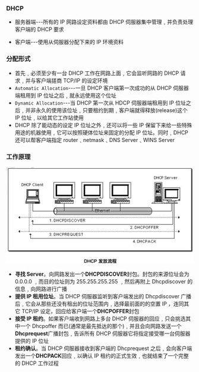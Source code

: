 ### DHCP

- 服务器端---所有的 IP 网路设定资料都由 DHCP 伺服器集中管理﹐并负责处理客户端的 DHCP 要求

- 客户端---使用从伺服器分配下来的 IP 环境资料

### 分配形式

- 首先﹐必须至少有一台 DHCP 工作在网路上面﹐它会监听网路的 DHCP 请求﹐并与客户端搓商 TCP/IP 的设定环境
- `Automatic Allocation`---一旦 DHCP 客户端第一次成功的从 DHCP 伺服器端租用到 IP 位址之后﹐就永远使用这个位址
- `Dynamic Allocation`---当 DHCP 第一次从 HDCP 伺服器端租用到 IP 位址之后﹐并非永久的使用该位址﹐只要租约到期﹐客户端就得释放(release)这个 IP 位址﹐以给其它工作站使用
- DHCP 除了能动态的设定 IP 位址之外﹐还可以将一些 IP 保留下来给一些特殊用途的机器使用﹐它可以按照硬体位址来固定的分配 IP 位址。同时﹐DHCP 还可以帮客户端指定 router﹑netmask﹑DNS Server﹑WINS Server

### 工作原理

![](../assets/net/dhcpFirst.png)

- **寻找 Server**。向网路发出一个**DHCPDISCOVER**封包。封包的来源位址会为 0.0.0.0 ﹐而目的位址则为 255.255.255.255 ﹐然后再附上 Dhcpdiscover 的信息﹐向网路进行广播
- **提供 IP 租用位址**。当 DHCP 伺服器监听到客户端发出的 Dhcpdiscover 广播后﹐它会从那些还没有租出的位址范围内﹐选择最前面的的空置 IP ，连同其它 TCP/IP 设定，回应给客户端一个**DHCPOFFER**封包
- **接受 IP 租约**。如果客户端收到网路上多台 DHCP 伺服器的回应﹐只会挑选其中一个 Dhcpoffer 而已(通常是最先抵达的那个)﹐并且会向网路发送一个**Dhcprequest**广播封包﹐告诉所有 DHCP 伺服器它将指定接受哪一台伺服器提供的 IP 位址
- **租约确认**。当 DHCP 伺服器接收到客户端的 Dhcprequest 之后﹐会向客户端发出一个**DHCPACK**回应﹐以确认 IP 租约的正式生效﹐也就结束了一个完整的 DHCP 工作过程
